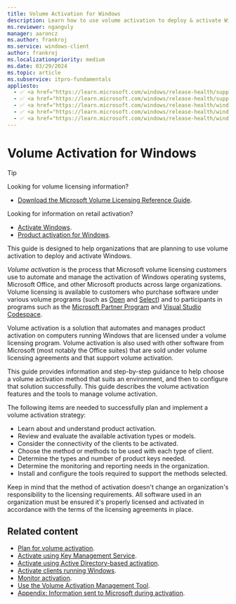 ```yaml
---
title: Volume Activation for Windows
description: Learn how to use volume activation to deploy & activate Windows.
ms.reviewer: nganguly
manager: aaroncz
ms.author: frankroj
ms.service: windows-client
author: frankroj
ms.localizationpriority: medium
ms.date: 03/29/2024
ms.topic: article
ms.subservice: itpro-fundamentals
appliesto:
  - ✅ <a href="https://learn.microsoft.com/windows/release-health/supported-versions-windows-client" target="_blank">Windows 11</a>
  - ✅ <a href="https://learn.microsoft.com/windows/release-health/supported-versions-windows-client" target="_blank">Windows 10</a>
  - ✅ <a href="https://learn.microsoft.com/windows/release-health/windows-server-release-info" target="_blank">Windows Server 2022</a>
  - ✅ <a href="https://learn.microsoft.com/windows/release-health/windows-server-release-info" target="_blank">Windows Server 2019</a>
  - ✅ <a href="https://learn.microsoft.com/windows/release-health/windows-server-release-info" target="_blank">Windows Server 2016</a>
---
```


# Volume Activation for Windows

> [!TIP]
>
> Looking for volume licensing information?
>
> - [Download the Microsoft Volume Licensing Reference Guide](https://www.microsoft.com/download/details.aspx?id=11091).
>
> Looking for information on retail activation?
>
> - [Activate Windows](https://support.microsoft.com/help/12440/).
> - [Product activation for Windows](https://go.microsoft.com/fwlink/p/?LinkId=618644).

This guide is designed to help organizations that are planning to use volume activation to deploy and activate Windows.

*Volume activation* is the process that Microsoft volume licensing customers use to automate and manage the activation of Windows operating systems, Microsoft Office, and other Microsoft products across large organizations. Volume licensing is available to customers who purchase software under various volume programs (such as [Open](https://www.microsoft.com/Licensing/licensing-programs/open-license) and [Select](https://www.microsoft.com/Licensing/licensing-programs/select)) and to participants in programs such as the [Microsoft Partner Program](https://partner.microsoft.com/) and [Visual Studio Codespace](https://visualstudio.microsoft.com/msdn-platforms/).

Volume activation is a solution that automates and manages product activation on computers running Windows that are licensed under a volume licensing program. Volume activation is also used with other software from Microsoft (most notably the Office suites) that are sold under volume licensing agreements and that support volume activation.

This guide provides information and step-by-step guidance to help choose a volume activation method that suits an environment, and then to configure that solution successfully. This guide describes the volume activation features and the tools to manage volume activation.

The following items are needed to successfully plan and implement a volume activation strategy:

- Learn about and understand product activation.
- Review and evaluate the available activation types or models.
- Consider the connectivity of the clients to be activated.
- Choose the method or methods to be used with each type of client.
- Determine the types and number of product keys needed.
- Determine the monitoring and reporting needs in the organization.
- Install and configure the tools required to support the methods selected.

Keep in mind that the method of activation doesn't change an organization's responsibility to the licensing requirements. All software used in an organization must be ensured it's properly licensed and activated in accordance with the terms of the licensing agreements in place.

## Related content

- [Plan for volume activation](plan-for-volume-activation-client.md).
- [Activate using Key Management Service](activate-using-key-management-service-vamt.md).
- [Activate using Active Directory-based activation](activate-using-active-directory-based-activation-client.md).
- [Activate clients running Windows](activate-windows-clients-vamt.md).
- [Monitor activation](monitor-activation-client.md).
- [Use the Volume Activation Management Tool](use-the-volume-activation-management-tool-client.md).
- [Appendix: Information sent to Microsoft during activation](appendix-information-sent-to-microsoft-during-activation-client.md).
